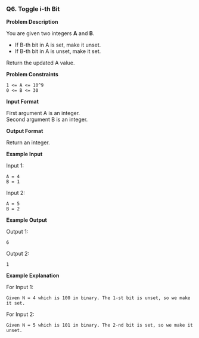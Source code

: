 ### Q6. Toggle i-th Bit

**Problem Description**

You are given two integers **A** and **B**.
- If B-th bit in A is set, make it unset.
- If B-th bit in A is unset, make it set.

Return the updated A value.

**Problem Constraints**

```
1 <= A <= 10^9
0 <= B <= 30
```

**Input Format**

First argument A is an integer.  
Second argument B is an integer.

**Output Format**

Return an integer.

**Example Input**

Input 1:

```
A = 4
B = 1
```

Input 2:

```
A = 5
B = 2
```

**Example Output**

Output 1:

```
6
```

Output 2:

```
1
```

**Example Explanation**

For Input 1:

```
Given N = 4 which is 100 in binary. The 1-st bit is unset, so we make it set.
```

For Input 2:

```
Given N = 5 which is 101 in binary. The 2-nd bit is set, so we make it unset.
```